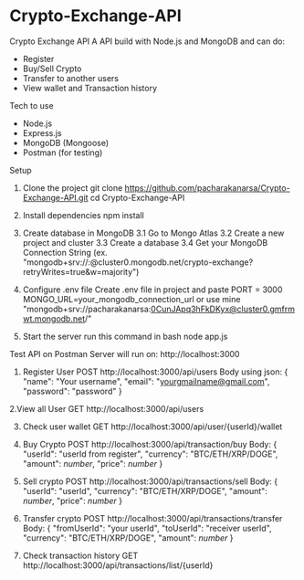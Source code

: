 # Crypto-Exchange-API
Crypto Exchange API
A API build with Node.js and MongoDB and can do:
- Register
- Buy/Sell Crypto
- Transfer to another users
- View wallet and Transaction history

Tech to use
- Node.js
- Express.js
- MongoDB (Mongoose)
- Postman (for testing)


Setup
1. Clone the project
git clone https://github.com/pacharakanarsa/Crypto-Exchange-API.git
cd Crypto-Exchange-API

2. Install dependencies
npm install

3. Create database in MongoDB
	3.1 Go to Mongo Atlas
	3.2 Create a new project and cluster
	3.3 Create a database
	3.4 Get your MongoDB Connection String (ex. "mongodb+srv://<user>:<pass>@cluster0.mongodb.net/crypto-exchange?retryWrites=true&w=majority")

4. Configure .env file
Create .env file in project and paste
PORT = 3000
MONGO_URL=your_mongodb_connection_url
or use mine
"mongodb+srv://pacharakanarsa:0CunJApq3hFkDKyx@cluster0.gmfrmwt.mongodb.net/"

5. Start the server
run this command in bash
node app.js

Test API on Postman
Server will run on: http://localhost:3000

1. Register User
POST http://localhost:3000/api/users
Body using json:
{
    "name": "Your username",
    "email": "yourgmailname@gmail.com",
    "password": "password"
}

2.View all User
GET  http://localhost:3000/api/users

3. Check user wallet
GET  http://localhost:3000/api/user/{userId}/wallet

4. Buy Crypto
POST http://localhost:3000/api/transaction/buy
Body:
{
    "userId": "userId from register",
    "currency": "BTC/ETH/XRP/DOGE",
    "amount": *number*,
    "price": *number*
}

5. Sell crypto
POST  http://localhost:3000/api/transactions/sell
Body:
{
  "userId": "userId",
  "currency": "BTC/ETH/XRP/DOGE",
  "amount": *number*,
  "price": *number*
}

6. Transfer crypto
POST http://localhost:3000/api/transactions/transfer
Body:
{
  "fromUserId": "your userId",
  "toUserId": "receiver userId",
  "currency": "BTC/ETH/XRP/DOGE",
  "amount": *number*
}

7. Check transaction history
GET  http://localhost:3000/api/transactions/list/{userId}
